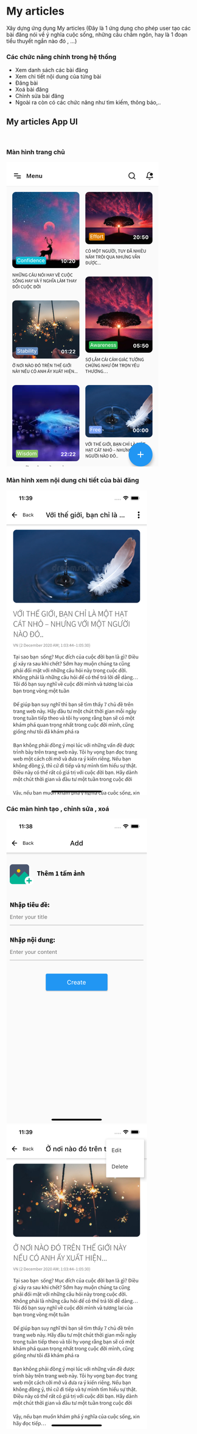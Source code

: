 # My articles
Xây dựng ứng dụng My articles
(Đây là 1 ứng dụng cho phép user tạo các bài đăng nói về ý nghĩa cuộc sống, những câu châm ngôn, hay là 1 đoạn tiểu thuyết ngắn nào đó , ...)

### Các chức năng chính trong hệ thống 
- Xem danh sách các bài đăng
- Xem chi tiết nội dung của từng bài
- Đăng bài 
- Xoá bài đăng 
- Chỉnh sửa bài đăng
- Ngoài ra còn có các chức năng như tìm kiếm, thông báo,..
## My articles App UI
 
### Màn hình trang chủ 
![App UI](/assets/images/home.png)



### Màn hình xem nội dung chi tiết của bài đăng 
![App UI](/assets/images/detail.png)



### Các màn hình tạo , chỉnh sửa , xoá 
![App UI](/assets/images/add.png)
![App UI](/assets/images/edit.png)
